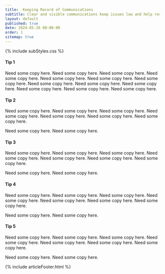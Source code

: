 ```yaml
---
title:  Keeping Record of Communications
subtitle: Clear and visible communications keep issues low and help resolve confusion quickly.
layout: default
published: true
date: 2024-05-26 00:00:00
order: 1
sitemap: true
---
```


{% include subStyles.css %}

#### Tip 1
Need some copy here. Need some copy here. Need some copy here. Need some copy here.
Need some copy here. Need some copy here. Need some copy here. Need some copy here.
Need some copy here. Need some copy here. Need some copy here. Need some copy here.
Need some copy here.

#### Tip 2

Need some copy here. Need some copy here. Need some copy here. Need some copy here.
Need some copy here. Need some copy here.
Need some copy here.

Need some copy here. Need some copy here.

#### Tip 3

Need some copy here. Need some copy here. Need some copy here. Need some copy here.
Need some copy here. Need some copy here.
Need some copy here.

Need some copy here. Need some copy here.

#### Tip 4

Need some copy here. Need some copy here. Need some copy here. Need some copy here.
Need some copy here. Need some copy here. 
Need some copy here. 

Need some copy here. Need some copy here. 

#### Tip 5

Need some copy here. Need some copy here. Need some copy here. Need some copy here. 
Need some copy here. Need some copy here. 
Need some copy here. 

Need some copy here. Need some copy here. 

{% include articleFooter.html %}
